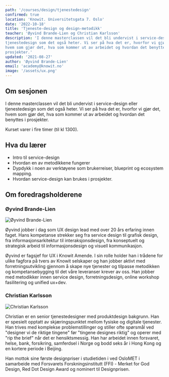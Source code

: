 ```yaml
---
path: '/courses/design/tjenestedesign'
confirmed: true
location: 'Knowit. Universitetsgata 7. Oslo'
date: '2022-10-18'
title: 'Tjeneste-design og design-metodikk'
teacher: 'Øyvind Brande-Lien og Christian Karlsson'
description: 'I denne masterclassen vil det bli undervist i service-design eller
tjenestedesign som det også heter. Vi ser på hva det er, hvorfor vi gjør det,
hvem som gjør det, hva som kommer ut av arbeidet og hvordan det benyttes i
prosjekter.'
updated: '2021-08-27'
author: 'Øyvind Brande-Lien'
email: 'academy@knowit.no'
image: '/assets/ux.png'
---
```


## Om sesjonen

I denne masterclassen vil det bli undervist i service-design eller
tjenestedesign som det også heter. Vi ser på hva det er, hvorfor vi gjør det,
hvem som gjør det, hva som kommer ut av arbeidet og hvordan det benyttes i
prosjekter.

Kurset varer i fire timer (til kl 1300).

## Hva du lærer

- Intro til service-design
- Hvordan en av metodikkene fungerer
- Dypdykk i noen av verktøyene som brukerreiser, blueprint og ecosystem
  mapping.
- Hvordan service-design kan brukes i prosjekter.

## Om foredragsholderene

### Øyvind Brande-Lien
![Øyvind Brande-Lien](https://user-images.githubusercontent.com/89777284/131802183-6eb63fab-4c4e-4694-b6a9-a2a1e4c33886.jpg)

Øyvind jobber i dag som UX design lead med over 20 års erfaring innen faget.
Hans kompetanse strekker seg fra service design til grafisk design, fra
informasjonsarkitektur til interaksjonsdesign, fra konseptuelt og strategisk
arbeid til informasjonsdesign og visuell kommunikasjon.

Øyvind er fagsjef for UX i Knowit Amende. I sin rolle holder han i trådene for
ulike fagfora på tvers av Knowit selskaper og han jobber aktivt med
forretningsutvikling gjennom å skape nye tjenester og tilpasse metodikken og
kompetansebygging til det våre leveranser krever av oss. Han jobber med
metodikker innen service design, forretningsdesign, online workshop
fasilitering og unified ux+dev.

### Christian Karlsson
![Christian Karlsson](https://user-images.githubusercontent.com/89777284/131801722-2bfbfa15-41cb-4d3c-8e66-1881dc3d6d5c.jpg)

Christian er en senior tjenestedesigner med produktdesign bakgrunn. Han er
spesielt opptatt av skjæringspunktet mellom fysiske og digitale tjenester. Han
trives med komplekse problemstillinger og stiller ofte spørsmål ved "designer
vi de riktige tingene" før "tingene designes riktig" og operer med "rip the
brief" når det er hensiktsmessig. Han har arbeidet innen forsvaret, helse,
bank, forsikring, samferdsel i Norge og bodd seks år i Hong Kong og en kortere
periode i Beijing.

Han mottok sine første designpriser i studietiden i ved OsloMET i samarbeide
med Forsvarets Forskningsinstitutt (FFI) - Merket for God Design, Red Dot
Design Award og nominert til Designprisen.

